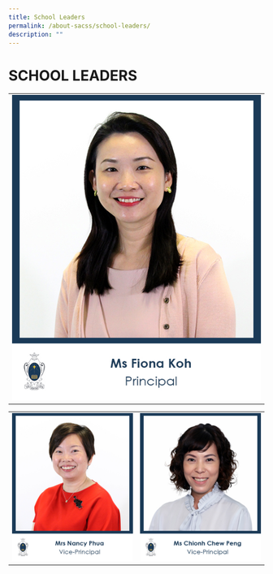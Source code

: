 ```yaml
---
title: School Leaders
permalink: /about-sacss/school-leaders/
description: ""
---
```

# SCHOOL LEADERS
|   |  
|---|
|  ![](/images/About%20us/1_MS-FIONA-KOH.jpg) |  

|   |   |
|---|---|
|  ![](/images/About%20us/2_MRS-NANCY-PHUA.jpg) | ![](/images/About%20us/Ms-Chionh-Chew-Peng-VP.jpg)  |